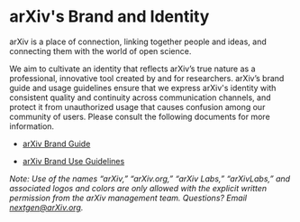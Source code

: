 
# arXiv's Brand and Identity

arXiv is a place of connection, linking together people and ideas, and connecting them with the world of open science.

We aim to cultivate an identity that reflects arXiv’s true nature as a professional, innovative tool created by and for researchers. arXiv’s brand guide and usage guidelines ensure that we express arXiv's identity with consistent quality and continuity across communication channels, and protect it from unauthorized usage that causes confusion among our community of users. Please consult the following documents for more information.

* [arXiv Brand Guide](arXiv_Brand_Guide.pdf)

* [arXiv Brand Use Guidelines](brand_use)

*Note: Use of the names “arXiv,” “arXiv.org,” “arXiv Labs,” “arXivLabs,” and associated logos and colors are only allowed with the explicit written permission from the arXiv management team. Questions? Email nextgen@arXiv.org.*
